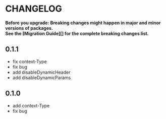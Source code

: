 # CHANGELOG

**Before you upgrade: Breaking changes might happen in major and minor versions of packages.<br/>
See the [Migration Guide][] for the complete breaking changes list.**

## 0.1.1
- fix context-Type
- fix bug
- add disableDynamicHeader
- add disableDynamicParams
## 0.1.0
- add context-Type
- fix bug

